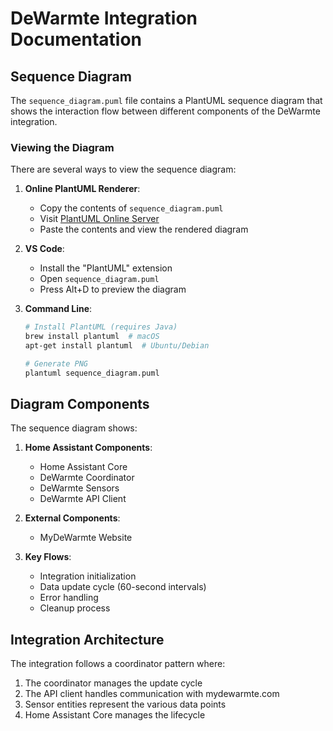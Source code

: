 # DeWarmte Integration Documentation

## Sequence Diagram

The `sequence_diagram.puml` file contains a PlantUML sequence diagram that shows the interaction flow between different components of the DeWarmte integration.

### Viewing the Diagram

There are several ways to view the sequence diagram:

1. **Online PlantUML Renderer**:
   - Copy the contents of `sequence_diagram.puml`
   - Visit [PlantUML Online Server](http://www.plantuml.com/plantuml/uml/)
   - Paste the contents and view the rendered diagram

2. **VS Code**:
   - Install the "PlantUML" extension
   - Open `sequence_diagram.puml`
   - Press Alt+D to preview the diagram

3. **Command Line**:
   ```bash
   # Install PlantUML (requires Java)
   brew install plantuml  # macOS
   apt-get install plantuml  # Ubuntu/Debian

   # Generate PNG
   plantuml sequence_diagram.puml
   ```

## Diagram Components

The sequence diagram shows:

1. **Home Assistant Components**:
   - Home Assistant Core
   - DeWarmte Coordinator
   - DeWarmte Sensors
   - DeWarmte API Client

2. **External Components**:
   - MyDeWarmte Website

3. **Key Flows**:
   - Integration initialization
   - Data update cycle (60-second intervals)
   - Error handling
   - Cleanup process

## Integration Architecture

The integration follows a coordinator pattern where:
1. The coordinator manages the update cycle
2. The API client handles communication with mydewarmte.com
3. Sensor entities represent the various data points
4. Home Assistant Core manages the lifecycle 